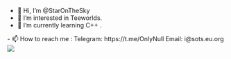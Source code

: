 - 👋 Hi, I’m @StarOnTheSky
- 👀 I’m interested in Teeworlds.
- 🌱 I’m currently learning C++ .
<!--- - 💞️ I’m looking to collaborate on ... ---!>
- 📫 How to reach me : Telegram: https://t.me/OnlyNull Email: i@sots.eu.org

<img src="https://github-readme-stats.vercel.app/api?username=StarOnTheSky&show_icons=true" />

<!---
phone-burner/phone-burner is a ✨ special ✨ repository because its `README.md` (this file) appears on your GitHub profile.
You can click the Preview link to take a look at your changes.
--->

